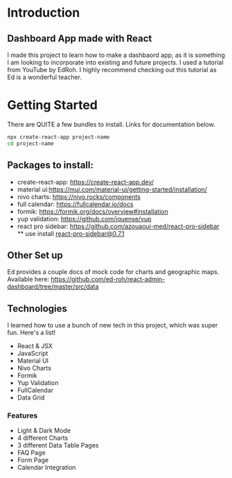 # Introduction

## Dashboard App made with React

I made this project to learn how to make a dashbaord app, as it is something I am looking to incorporate into existing and future projects. I used a tutorial from YouTube by EdRoh. I highly recommend checking out this tutorial as Ed is a wonderful teacher. 

# Getting Started

There are QUITE a few bundles to install. Links for documentation below. 

```bash
npx create-react-app project-name
cd project-name
```

## Packages to install: 

* create-react-app: https://create-react-app.dev/
* material ui:https://mui.com/material-ui/getting-started/installation/
* nivo charts: https://nivo.rocks/components
* full calendar: https://fullcalendar.io/docs
* formik: https://formik.org/docs/overview#installation
* yup validation: https://github.com/jquense/yup
* react pro sidebar: https://github.com/azouaoui-med/react-pro-sidebar ** use install react-pro-sidebar@0.7.1

## Other Set up

Ed provides a couple docs of mock code for charts and geographic maps. 
Available here: https://github.com/ed-roh/react-admin-dashboard/tree/master/src/data

## Technologies 

I learned how to use a bunch of new tech in this project, which was super fun. Here's a list!

* React & JSX
* JavaScript
* Material UI
* Nivo Charts
* Formik
* Yup Validation
* FullCalendar
* Data Grid 

### Features
* Light & Dark Mode
* 4 different Charts
* 3 different Data Table Pages
* FAQ Page
* Form Page
* Calendar Integration
